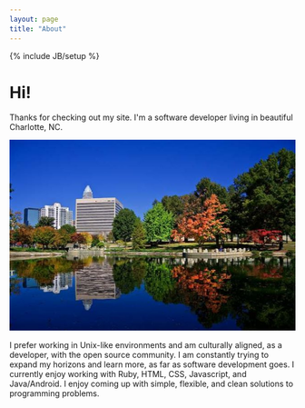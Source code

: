```yaml
---
layout: page
title: "About"
---
```

{% include JB/setup %}

# Hi! 

Thanks for checking out my site. I'm a software developer living in beautiful Charlotte, NC.

<img id="charlotte-image" src="/assets/images/marshall-park-charlotte-nc.jpg" />

I prefer working in Unix-like environments and am culturally aligned, as a developer, with the open source community. I am constantly trying to expand my horizons and learn more, as far as software development goes. I currently enjoy working with Ruby, HTML, CSS, Javascript, and Java/Android. I enjoy coming up with simple, flexible, and clean solutions to programming problems.

